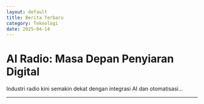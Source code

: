 ```yaml
---
layout: default
title: Berita Terbaru
category: Teknologi
date: 2025-04-14
---
```


# AI Radio: Masa Depan Penyiaran Digital

Industri radio kini semakin dekat dengan integrasi AI dan otomatisasi...

---